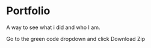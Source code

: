 # Portfolio
A way to see what i did and who I am.

Go to the green code dropdown and click Download Zip
